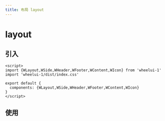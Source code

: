 ```yaml
---
title: 布局 layout
---
```

# layout
## 引入
```
<script>
import {WLayout,WSide,WHeader,WFooter,WContent,WIcon} from 'wheelui-1'
import 'wheelui-1/dist/index.css'

export default {
  components: {WLayout,WSide,WHeader,WFooter,WContent,WIcon}
}
</script>
```
## 使用

<ClientOnly>
<layout-demo></layout-demo>
</ClientOnly>